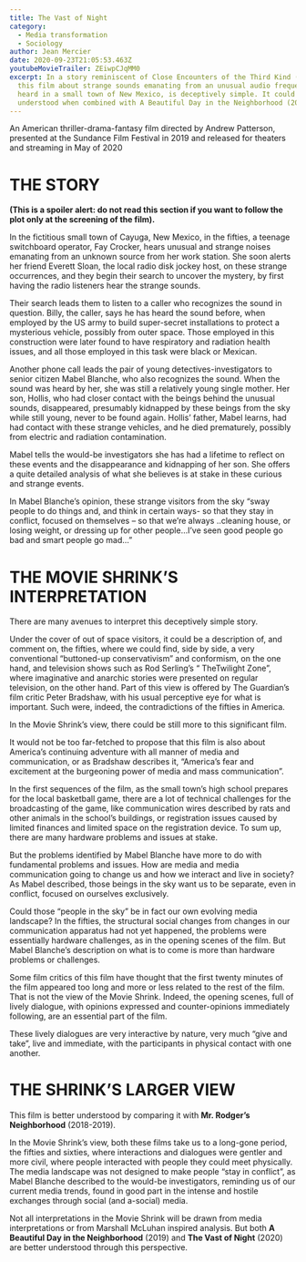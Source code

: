 ```yaml
---
title: The Vast of Night
category:
  - Media transformation
  - Sociology
author: Jean Mercier
date: 2020-09-23T21:05:53.463Z
youtubeMovieTrailer: ZEiwpCJqMM0
excerpt: In a story reminiscent of Close Encounters of the Third Kind (1977),
  this film about strange sounds emanating from an unusual audio frequency,
  heard in a small town of New Mexico, is deceptively simple. It could be better
  understood when combined with A Beautiful Day in the Neighborhood (2019).
---
```

An American thriller-drama-fantasy film directed by Andrew Patterson, presented at the Sundance Film Festival in 2019 and released for theaters and streaming in May of 2020

# THE STORY

**(This is a spoiler alert: do not read this section if you want to follow the plot only at the screening of the film).**

In the fictitious small town of Cayuga, New Mexico, in the fifties, a teenage switchboard operator, Fay Crocker, hears unusual and strange noises emanating from an unknown source from her work station. She soon alerts her friend Everett Sloan, the local radio disk jockey host, on these strange occurrences, and they begin their search to uncover the mystery, by first having the radio listeners hear the strange sounds.

Their search leads them to listen to a caller who recognizes the sound in question. Billy, the caller, says he has heard the sound before, when employed by the US army to build super-secret installations to protect a mysterious vehicle, possibly from outer space. Those employed in this construction were later found to have respiratory and radiation health issues, and all those employed in this task were black or Mexican.

Another phone call leads the pair of young detectives-investigators to senior citizen Mabel Blanche, who also recognizes the sound. When the sound was heard by her, she was still a relatively young single mother. Her son, Hollis, who had closer contact with the beings behind the unusual sounds, disappeared, presumably kidnapped by these beings from the sky while still young, never to be found again. Hollis’ father, Mabel learns, had had contact with these strange vehicles, and he died prematurely, possibly from electric and radiation contamination.

Mabel tells the would-be investigators she has had a lifetime to reflect on these events and the disappearance and kidnapping of her son. She offers a quite detailed analysis of what she believes is at stake in these curious and strange events.

In Mabel Blanche’s opinion, these strange visitors from the sky “sway people to do things and, and think in certain ways- so that they stay in conflict, focused on themselves – so that we’re always ..cleaning house, or losing weight, or dressing up for other people…I’ve seen good people go bad and smart people go mad…”





# THE MOVIE SHRINK’S INTERPRETATION

There are many avenues to interpret this deceptively simple story.

Under the cover of out of space visitors, it could be a description of, and comment on, the fifties, where we could find, side by side, a very conventional “buttoned-up conservativism” and conformism, on the one hand, and television shows such as Rod Serling’s “ TheTwilight Zone”, where imaginative and anarchic stories were presented on regular television, on the other hand. Part of this view is offered by The Guardian’s film critic Peter Bradshaw, with his usual perceptive eye for what is important. Such were, indeed, the contradictions of the fifties in America.

In the Movie Shrink’s view, there could be still more to this significant film.

It would not be too far-fetched to propose that this film is also about America’s continuing adventure with all manner of media and communication, or as Bradshaw describes it, “America’s fear and excitement at the burgeoning power of media and mass communication”.

In the first sequences of the film, as the small town’s high school prepares for the local basketball game, there are a lot of technical challenges for the broadcasting of the game, like communication wires described by rats and other animals in the school’s buildings, or registration issues caused by limited finances and limited space on the registration device. To sum up, there are many hardware problems and issues at stake.

But the problems identified by Mabel Blanche have more to do with fundamental problems and issues. How are media and media communication going to change us and how we interact and live in society? As Mabel described, those beings in the sky want us to be separate, even in conflict, focused on ourselves exclusively.

Could those “people in the sky” be in fact our own evolving media landscape? In the fifties, the structural social changes from changes in our communication apparatus had not yet happened, the problems were essentially hardware challenges, as in the opening scenes of the film. But Mabel Blanche’s description on what is to come is more than hardware problems or challenges.

Some film critics of this film have thought that the first twenty minutes of the film appeared too long and more or less related to the rest of the film. That is not the view of the Movie Shrink. Indeed, the opening scenes, full of lively dialogue, with opinions expressed and counter-opinions immediately following, are an essential part of the film.

These lively dialogues are very interactive by nature, very much “give and take”, live and immediate, with the participants in physical contact with one another.

# THE SHRINK’S LARGER VIEW

This film is better understood by comparing it with **Mr. Rodger’s Neighborhood** (2018-2019).

In the Movie Shrink’s view, both these films take us to a long-gone period, the fifties and sixties, where interactions and dialogues were gentler and more civil, where people interacted with people they could meet physically. The media landscape was not designed to make people “stay in conflict”, as Mabel Blanche described to the would-be investigators, reminding us of our current media trends, found in good part in the intense and hostile exchanges through social (and a-social) media.

[](<>)Not all interpretations in the Movie Shrink will be drawn from media interpretations or from Marshall McLuhan inspired analysis. But both **A Beautiful Day in the Neighborhood** (2019) and **The Vast of Night** (2020) are better understood through this perspective.